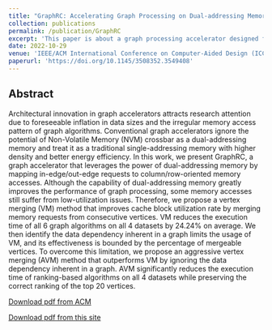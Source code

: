 ```yaml
---
title: "GraphRC: Accelerating Graph Processing on Dual-addressing Memory with Vertex Merging"
collection: publications
permalink: /publication/GraphRC
excerpt: 'This paper is about a graph processing accelerator designed for RC-NVM (a dual-addressing memory based on crossbar architecture).'
date: 2022-10-29
venue: 'IEEE/ACM International Conference on Computer-Aided Design (ICCAD’22)'
paperurl: 'https://doi.org/10.1145/3508352.3549408'
---
```

## Abstract
Architectural innovation in graph accelerators attracts research attention due to foreseeable inflation in data sizes and the irregular memory access pattern of graph algorithms. Conventional graph accelerators ignore the potential of Non-Volatile Memory (NVM) crossbar as a dual-addressing memory and treat it as a traditional single-addressing memory with higher density and better energy efficiency. In this work, we present GraphRC, a graph accelerator that leverages the power of dual-addressing memory by mapping in-edge/out-edge requests to column/row-oriented memory accesses. Although the capability of dual-addressing memory greatly improves the performance of graph processing, some memory accesses still suffer from low-utilization issues. Therefore, we propose a vertex merging (VM) method that improves cache block utilization rate by merging memory requests from consecutive vertices. VM reduces the execution time of all 6 graph algorithms on all 4 datasets by 24.24% on average. We then identify the data dependency inherent in a graph limits the usage of VM, and its effectiveness is bounded by the percentage of mergeable vertices. To overcome this limitation, we propose an aggressive vertex merging (AVM) method that outperforms VM by ignoring the data dependency inherent in a graph. AVM significantly reduces the execution time of ranking-based algorithms on all 4 datasets while preserving the correct ranking of the top 20 vertices.

[Download pdf from ACM](https://doi.org/10.1145/3508352.3549408)

[Download pdf from this site](http://WeiCheng14159.github.io/files/publications/GraphRC.pdf)
